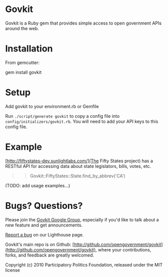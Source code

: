 Govkit
======

Govkit is a Ruby gem that provides simple access to open government APIs around the web.

Installation
============

From gemcutter:

   gem install govkit

Setup
=====

Add govkit to your environment.rb or Gemfile

Run <code>./script/generate govkit</code> to copy a config file into <code>config/initializers/govkit.rb</code>. You will need to add your API keys to this config file.

Example
=======

[http://fiftystates-dev.sunlightlabs.com/](The Fifty States project) has a RESTful API for accessing data about state legislators, bills, votes, etc.

  >> Govkit::FiftyStates::State.find_by_abbrev('CA')

(TODO: add usage examples...)

Bugs? Questions?
================

Please join the [Govkit Google Group](http://groups.google.com/group/govkit), especially if you'd like to talk about a new feature and get announcements.

[Report a bug](https://participatorypolitics.lighthouseapp.com/projects/51485-govkit) on our Lighthouse page.

Govkit's main repo is on Github: [http://github.com/opengovernment/govkit](http://github.com/opengovernment/govkit), where your contributions, forks, and feedback are greatly welcomed.

Copyright (c) 2010 Participatory Politics Foundation, released under the MIT license
